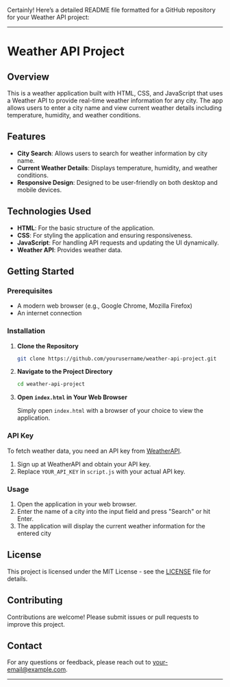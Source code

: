 Certainly! Here’s a detailed README file formatted for a GitHub repository for your Weather API project:

---

# Weather API Project

## Overview

This is a weather application built with HTML, CSS, and JavaScript that uses a Weather API to provide real-time weather information for any city. The app allows users to enter a city name and view current weather details including temperature, humidity, and weather conditions.

## Features

- **City Search**: Allows users to search for weather information by city name.
- **Current Weather Details**: Displays temperature, humidity, and weather conditions.
- **Responsive Design**: Designed to be user-friendly on both desktop and mobile devices.

## Technologies Used

- **HTML**: For the basic structure of the application.
- **CSS**: For styling the application and ensuring responsiveness.
- **JavaScript**: For handling API requests and updating the UI dynamically.
- **Weather API**: Provides weather data.

## Getting Started

### Prerequisites

- A modern web browser (e.g., Google Chrome, Mozilla Firefox)
- An internet connection

### Installation

1. **Clone the Repository**

   ```bash
   git clone https://github.com/yourusername/weather-api-project.git
   ```

2. **Navigate to the Project Directory**

   ```bash
   cd weather-api-project
   ```

3. **Open `index.html` in Your Web Browser**

   Simply open `index.html` with a browser of your choice to view the application.

### API Key

To fetch weather data, you need an API key from [WeatherAPI](https://www.weatherapi.com/). 

1. Sign up at WeatherAPI and obtain your API key.
2. Replace `YOUR_API_KEY` in `script.js` with your actual API key.

### Usage

1. Open the application in your web browser.
2. Enter the name of a city into the input field and press "Search" or hit Enter.
3. The application will display the current weather information for the entered city

## License

This project is licensed under the MIT License - see the [LICENSE](LICENSE) file for details.

## Contributing

Contributions are welcome! Please submit issues or pull requests to improve this project.

## Contact

For any questions or feedback, please reach out to [your-email@example.com](mailto:pvpkishore09).

---


